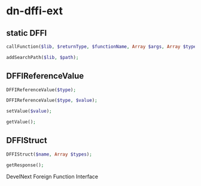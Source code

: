 # dn-dffi-ext

## static DFFI
```php 
callFunction($lib, $returnType, $functionName, Array $args, Array $types);
```
```php
addSearchPath($lib, $path);
```

## DFFIReferenceValue
```php
DFFIReferenceValue($type);
```
```php
DFFIReferenceValue($type, $value);
```
```php
setValue($value);
```
```php
getValue();
```

## DFFIStruct
```php
DFFIStruct($name, Array $types);
```
```php
getResponse();
```

DevelNext Foreign Function Interface
